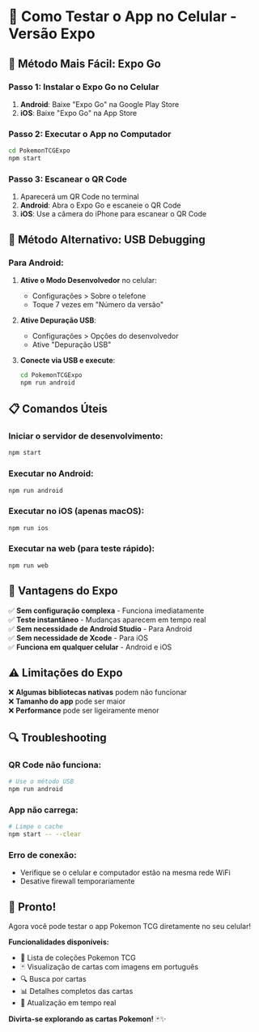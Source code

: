 # 📱 Como Testar o App no Celular - Versão Expo

## 🚀 **Método Mais Fácil: Expo Go**

### Passo 1: Instalar o Expo Go no Celular
1. **Android**: Baixe "Expo Go" na Google Play Store
2. **iOS**: Baixe "Expo Go" na App Store

### Passo 2: Executar o App no Computador
```bash
cd PokemonTCGExpo
npm start
```

### Passo 3: Escanear o QR Code
1. Aparecerá um QR Code no terminal
2. **Android**: Abra o Expo Go e escaneie o QR Code
3. **iOS**: Use a câmera do iPhone para escanear o QR Code

## 🔧 **Método Alternativo: USB Debugging**

### Para Android:
1. **Ative o Modo Desenvolvedor** no celular:
   - Configurações > Sobre o telefone
   - Toque 7 vezes em "Número da versão"

2. **Ative Depuração USB**:
   - Configurações > Opções do desenvolvedor
   - Ative "Depuração USB"

3. **Conecte via USB e execute**:
   ```bash
   cd PokemonTCGExpo
   npm run android
   ```

## 📋 **Comandos Úteis**

### Iniciar o servidor de desenvolvimento:
```bash
npm start
```

### Executar no Android:
```bash
npm run android
```

### Executar no iOS (apenas macOS):
```bash
npm run ios
```

### Executar na web (para teste rápido):
```bash
npm run web
```

## 🎯 **Vantagens do Expo**

✅ **Sem configuração complexa** - Funciona imediatamente  
✅ **Teste instantâneo** - Mudanças aparecem em tempo real  
✅ **Sem necessidade de Android Studio** - Para Android  
✅ **Sem necessidade de Xcode** - Para iOS  
✅ **Funciona em qualquer celular** - Android e iOS  

## ⚠️ **Limitações do Expo**

❌ **Algumas bibliotecas nativas** podem não funcionar  
❌ **Tamanho do app** pode ser maior  
❌ **Performance** pode ser ligeiramente menor  

## 🔍 **Troubleshooting**

### QR Code não funciona:
```bash
# Use o método USB
npm run android
```

### App não carrega:
```bash
# Limpe o cache
npm start -- --clear
```

### Erro de conexão:
- Verifique se o celular e computador estão na mesma rede WiFi
- Desative firewall temporariamente

## 🎉 **Pronto!**

Agora você pode testar o app Pokemon TCG diretamente no seu celular! 

**Funcionalidades disponíveis:**
- 📱 Lista de coleções Pokemon TCG
- 🃏 Visualização de cartas com imagens em português
- 🔍 Busca por cartas
- 📊 Detalhes completos das cartas
- 🔄 Atualização em tempo real

**Divirta-se explorando as cartas Pokemon!** 🃏✨






